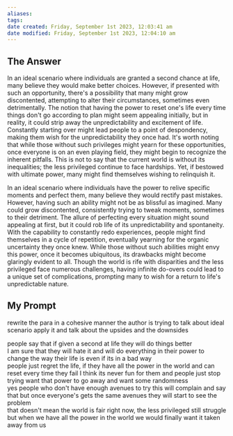 ```yaml
---
aliases: 
tags: 
date created: Friday, September 1st 2023, 12:03:41 am
date modified: Friday, September 1st 2023, 12:04:10 am
---
```


## The Answer

In an ideal scenario where individuals are granted a second chance at life, many believe they would make better choices. However, if presented with such an opportunity, there's a possibility that many might grow discontented, attempting to alter their circumstances, sometimes even detrimentally. The notion that having the power to reset one's life every time things don't go according to plan might seem appealing initially, but in reality, it could strip away the unpredictability and excitement of life. Constantly starting over might lead people to a point of despondency, making them wish for the unpredictability they once had. It's worth noting that while those without such privileges might yearn for these opportunities, once everyone is on an even playing field, they might begin to recognize the inherent pitfalls. This is not to say that the current world is without its inequalities; the less privileged continue to face hardships. Yet, if bestowed with ultimate power, many might find themselves wishing to relinquish it.

In an ideal scenario where individuals have the power to relive specific moments and perfect them, many believe they would rectify past mistakes. However, having such an ability might not be as blissful as imagined. Many could grow discontented, consistently trying to tweak moments, sometimes to their detriment. The allure of perfecting every situation might sound appealing at first, but it could rob life of its unpredictability and spontaneity. With the capability to constantly redo experiences, people might find themselves in a cycle of repetition, eventually yearning for the organic uncertainty they once knew. While those without such abilities might envy this power, once it becomes ubiquitous, its drawbacks might become glaringly evident to all. Though the world is rife with disparities and the less privileged face numerous challenges, having infinite do-overs could lead to a unique set of complications, prompting many to wish for a return to life's unpredictable nature.

## My Prompt

rewrite the para in a cohesive manner the author is trying to talk about ideal scenario apply it and talk about the upsides and the downsides

people say that if given a second at life they will do things better  
I am sure that they will hate it and will do everything in their power to change the way their life is even if its in a bad way  
people just regret the life, if they have all the power in the world and can reset every time they fail I think its never fun for them and people just stop trying want that power to go away and want some randomness  
yes people who don't have enough avenues to try this will complain and say that but once everyone's gets the same avenues they will start to see the problem  
that doesn't mean the world is fair right now, the less privileged still struggle but when we have all the power in the world we would finally want it taken away from us
